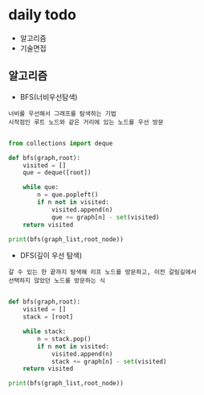 # daily todo

- 알고리즘
- 기술면접

## 알고리즘

- BFS(너비우선탐색)

```
너비를 우선해서 그래프를 탐색하는 기법
시작점인 루트 노드와 같은 거리에 있는 노드를 우선 방문
```


```python

from collections import deque

def bfs(graph,root):
    visited = []
    que = deque([root])

    while que:
        n = que.popleft()
        if n not in visited:
            visited.append(n)
            que += graph[n] - set(visited)
    return visited

print(bfs(graph_list,root_node))
```

- DFS(깊이 우선 탐색)

```
갈 수 있는 한 끝까지 탐색해 리프 노드를 방문하고, 이전 갈림길에서
선택하지 않았던 노드를 방문하는 식
```

```python

def bfs(graph,root):
    visited = []
    stack = [root]

    while stack:
        n = stack.pop()
        if n not in visited:
            visited.append(n)
            stack += graph[n] - set(visited)
    return visited

print(bfs(graph_list,root_node))

```